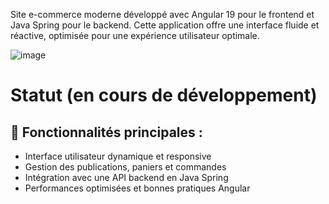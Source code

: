 Site e-commerce moderne développé avec Angular 19 pour le frontend et Java Spring pour le backend. Cette application offre une interface fluide et réactive, optimisée pour une expérience utilisateur optimale.

![image](https://github.com/user-attachments/assets/62b17067-b604-4361-b484-635af301a327)

# Statut (en cours de développement)

## 🛒 Fonctionnalités principales :

- Interface utilisateur dynamique et responsive
- Gestion des publications, paniers et commandes
- Intégration avec une API backend en Java Spring
- Performances optimisées et bonnes pratiques Angular
